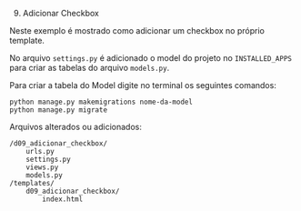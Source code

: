 09. Adicionar Checkbox

Neste exemplo é mostrado como adicionar um checkbox no próprio template.

No arquivo `settings.py` é adicionado o model do projeto no `INSTALLED_APPS` para criar as tabelas do arquivo `models.py`.

Para criar a tabela do Model digite no terminal os seguintes comandos:

    python manage.py makemigrations nome-da-model
    python manage.py migrate

Arquivos alterados ou adicionados:

    /d09_adicionar_checkbox/
        urls.py
        settings.py
        views.py
        models.py
    /templates/
        d09_adicionar_checkbox/
            index.html